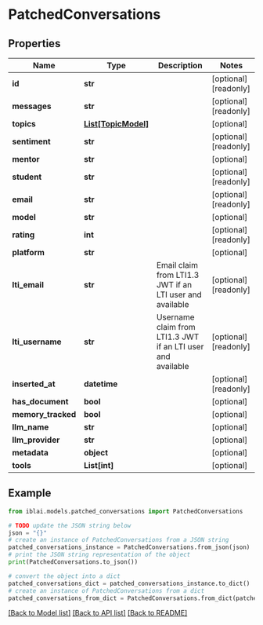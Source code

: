 # PatchedConversations


## Properties

Name | Type | Description | Notes
------------ | ------------- | ------------- | -------------
**id** | **str** |  | [optional] [readonly] 
**messages** | **str** |  | [optional] [readonly] 
**topics** | [**List[TopicModel]**](TopicModel.md) |  | [optional] 
**sentiment** | **str** |  | [optional] [readonly] 
**mentor** | **str** |  | [optional] 
**student** | **str** |  | [optional] [readonly] 
**email** | **str** |  | [optional] [readonly] 
**model** | **str** |  | [optional] 
**rating** | **int** |  | [optional] [readonly] 
**platform** | **str** |  | [optional] 
**lti_email** | **str** | Email claim from LTI1.3 JWT if an LTI user and available | [optional] [readonly] 
**lti_username** | **str** | Username claim from LTI1.3 JWT if an LTI user and available | [optional] [readonly] 
**inserted_at** | **datetime** |  | [optional] [readonly] 
**has_document** | **bool** |  | [optional] 
**memory_tracked** | **bool** |  | [optional] 
**llm_name** | **str** |  | [optional] 
**llm_provider** | **str** |  | [optional] 
**metadata** | **object** |  | [optional] 
**tools** | **List[int]** |  | [optional] 

## Example

```python
from iblai.models.patched_conversations import PatchedConversations

# TODO update the JSON string below
json = "{}"
# create an instance of PatchedConversations from a JSON string
patched_conversations_instance = PatchedConversations.from_json(json)
# print the JSON string representation of the object
print(PatchedConversations.to_json())

# convert the object into a dict
patched_conversations_dict = patched_conversations_instance.to_dict()
# create an instance of PatchedConversations from a dict
patched_conversations_from_dict = PatchedConversations.from_dict(patched_conversations_dict)
```
[[Back to Model list]](../README.md#documentation-for-models) [[Back to API list]](../README.md#documentation-for-api-endpoints) [[Back to README]](../README.md)


